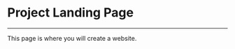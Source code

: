 # Project Landing Page
_____________________________________________________________
This page is where you will create a website.
